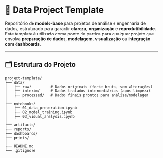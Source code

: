 # 🧩 Data Project Template

Repositório de **modelo-base** para projetos de análise e engenharia de dados, estruturado para garantir **clareza**, **organização** e **reprodutibilidade**.  
Este template é utilizado como ponto de partida para qualquer projeto que envolva **preparação de dados**, **modelagem**, **visualização** ou **integração com dashboards**.

---

## 🗂️ Estrutura do Projeto

```
project-template/
├── data/ 
│   ├── raw/         # Dados originais (fonte bruta, sem alterações)
│   ├── interim/     # Dados tratados intermediários (após limpeza)
│   ├── processed/   # Dados finais prontos para análise/modelagem
│
├── notebooks/
│   ├── 01_data_preparation.ipynb
│   ├── 02_model_training.ipynb
│   ├── 03_visual_analysis.ipynb
│
├── artifacts/
├── reports/
├── dashboards/
├── prints/
│
├── README.md
└── .gitignore
```

